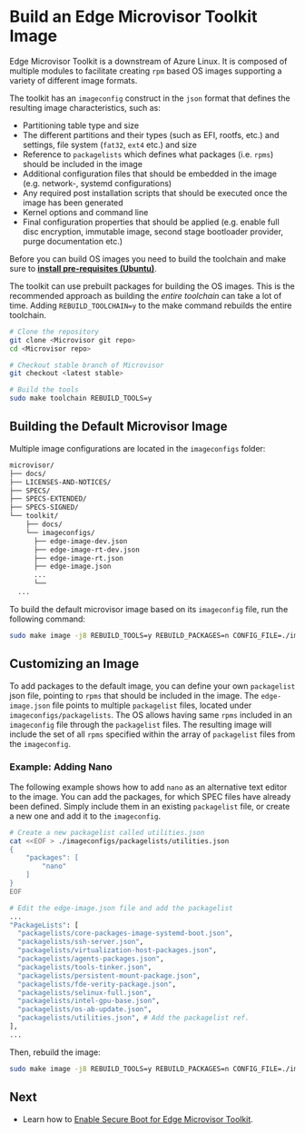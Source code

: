 # Build an Edge Microvisor Toolkit Image

Edge Microvisor Toolkit is a downstream of Azure Linux. It is composed of multiple modules to
facilitate creating `rpm` based OS images supporting a variety of different image formats.

The toolkit has an `imageconfig` construct in the `json` format that defines the resulting
image characteristics, such as:

- Partitioning table type and size
- The different partitions and their types (such as EFI, rootfs, etc.) and settings, file system (`fat32`, `ext4` etc.) and size
- Reference to `packagelists` which defines what packages (i.e. `rpms`) should be included in the image
- Additional configuration files that should be embedded in the image (e.g. network-, systemd configurations)
- Any required post installation scripts that should be executed once the image has been generated
- Kernel options and command line
- Final configuration properties that should be applied (e.g. enable full disc encryption, immutable image, second stage bootloader provider, purge documentation etc.)


Before you can build OS images you need to build the toolchain and make sure to
[**install pre-requisites (Ubuntu)**](../../toolkit/docs/building/prerequisites-ubuntu.md).

The toolkit can use prebuilt packages for building the OS images. This is the recommended
approach as building the *entire toolchain* can take a lot of time. Adding
`REBUILD_TOOLCHAIN=y` to the make command rebuilds the entire toolchain.

```bash
# Clone the repository
git clone <Microvisor git repo>
cd <Microvisor repo>

# Checkout stable branch of Microvisor
git checkout <latest stable>

# Build the tools
sudo make toolchain REBUILD_TOOLS=y
```

## Building the Default Microvisor Image

Multiple image configurations are located in the `imageconfigs` folder:

```bash
microvisor/
├── docs/
├── LICENSES-AND-NOTICES/
├── SPECS/
├── SPECS-EXTENDED/
├── SPECS-SIGNED/
└── toolkit/
    ├── docs/
    └── imageconfigs/
      ├── edge-image-dev.json
      ├── edge-image-rt-dev.json
      ├── edge-image-rt.json
      ├── edge-image.json
      ...
      └──
  ...
```

To build the default microvisor image based on its `imageconfig` file, run the following command:

```bash
sudo make image -j8 REBUILD_TOOLS=y REBUILD_PACKAGES=n CONFIG_FILE=./imageconfigs/edge-image.json
```

## Customizing an Image

To add packages to the default image, you can define your own `packagelist` json file, pointing
to `rpms` that should be included in the image. The `edge-image.json` file points to
multiple `packagelist` files, located under `imageconfigs/packagelists`. The OS allows
having same `rpms` included in an `imageconfig` file through the `packagelist` files. The resulting
image will include the set of all `rpms` specified within the array of `packagelist`
files from the `imageconfig`.

### Example: Adding Nano

The following example shows how to add `nano` as an alternative text editor to the image.
You can add the packages, for which SPEC files have already been defined. Simply include them in an
existing `packagelist` file, or create a new one and add it to the `imageconfig`.


```bash
# Create a new packagelist called utilities.json
cat <<EOF > ./imageconfigs/packagelists/utilities.json
{
    "packages": [
        "nano"
    ]
}
EOF

# Edit the edge-image.json file and add the packagelist
...
"PackageLists": [
  "packagelists/core-packages-image-systemd-boot.json",
  "packagelists/ssh-server.json",
  "packagelists/virtualization-host-packages.json",
  "packagelists/agents-packages.json",
  "packagelists/tools-tinker.json",
  "packagelists/persistent-mount-package.json",
  "packagelists/fde-verity-package.json",
  "packagelists/selinux-full.json",
  "packagelists/intel-gpu-base.json",
  "packagelists/os-ab-update.json",
  "packagelists/utilities.json", # Add the packagelist ref.
],
...
```

Then, rebuild the image:

```bash
sudo make image -j8 REBUILD_TOOLS=y REBUILD_PACKAGES=n CONFIG_FILE=./imageconfigs/edge-image.json
```

## Next

- Learn how to [Enable Secure Boot for Edge Microvisor Toolkit](sb-howto.md).

